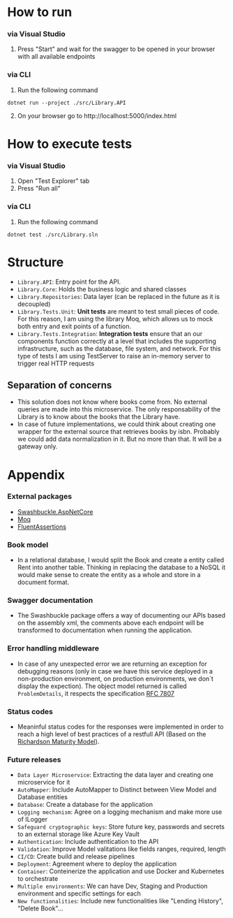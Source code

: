 # How to run
### via Visual Studio
1. Press "Start" and wait for the swagger to be opened in your browser with all available endpoints
### via CLI
1. Run the following command
```
dotnet run --project ./src/Library.API
```
2. On your browser go to http://localhost:5000/index.html

# How to execute tests
### via Visual Studio
1. Open "Test Explorer" tab
2. Press "Run all"
### via CLI
1. Run the following command
```
dotnet test ./src/Library.sln
```

# Structure
- `Library.API`: Entry point for the API. 
- `Library.Core`: Holds the business logic and shared classes
- `Library.Repositories`: Data layer (can be replaced in the future as it is decoupled)
- `Library.Tests.Unit`: **Unit tests** are meant to test small pieces of code. For this reason, I am using the library Moq, which allows us to mock both entry and exit points of a function.
- `Library.Tests.Integration`: **Integration tests** ensure that an our components function correctly at a level that includes the supporting infrastructure, such as the database, file system, and network. For this type of tests I am using TestServer to raise an in-memory server to trigger real HTTP requests

## Separation of concerns
- This solution does not know where books come from. No external queries are made into this microservice. The only responsability of the Library is to know about the books that the Library have.
- In case of future implementations, we could think about creating one wrapper for the external source that retrieves books by isbn. Probably we could add data normalization in it. But no more than that. It will be a gateway only.

# Appendix
### External packages
- [Swashbuckle.AspNetCore](https://docs.microsoft.com/en-us/aspnet/core/tutorials/getting-started-with-swashbuckle?view=aspnetcore-2.2)
- [Moq](https://github.com/moq/moq4)
- [FluentAssertions](https://fluentassertions.com/)

### Book model
- In a relational database, I would split the Book and create a entity called Rent into another table. Thinking in replacing the database to a NoSQL it would make sense to create the entity as a whole and store in a document format.

### Swagger documentation
- The Swashbuckle package offers a way of documenting our APIs based on the assembly xml, the comments above each endpoint will be transformed to documentation when running the application.

### Error handling middleware
- In case of any unexpected error we are returning an exception for debugging reasons (only in case we have this service deployed in a non-production environment, on production environments, we don´t display the expection). The object model returned is called `ProblemDetails`, it respects the specification [RFC 7807](https://tools.ietf.org/html/rfc7807)

### Status codes
- Meaninful status codes for the responses were implemented in order to reach a high level of best practices of a restfull API (Based on the [Richardson Maturity Model](https://martinfowler.com/articles/richardsonMaturityModel.html)).

### Future releases
- `Data Layer Microservice`: Extracting the data layer and creating one microservice for it
- `AutoMapper`: Include AutoMapper to Distinct between View Model and Database entities
- `Database`: Create a database for the application 
- `Logging mechanism`: Agree on a logging mechanism and make more use of ILogger 
- `Safeguard cryptographic keys`: Store future key, passwords and secrets to an external storage like Azure Key Vault
- `Authentication`: Include authentication to the API
- `Validation`: Improve Model valitations like fields ranges, required, length
- `CI/CD`: Create build and release pipelines
- `Deployment`: Agreement where to deploy the application
- `Container`: Conteinerize the application and use Docker and Kubernetes to orchestrate
- `Multiple environments`: We can have Dev, Staging and Production environment and specific settings for each
- `New functionalities`: Include new functionalities like "Lending History", "Delete Book"...
